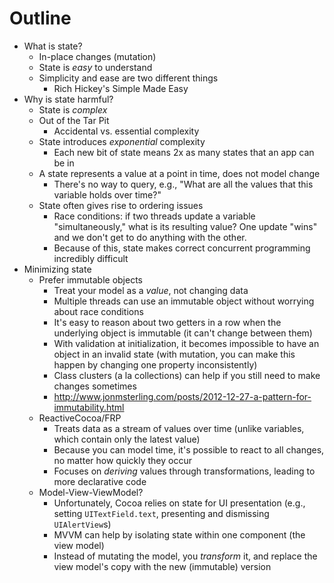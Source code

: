 # Outline

- What is state?
  - In-place changes (mutation)
  - State is _easy_ to understand
  - Simplicity and ease are two different things
    - Rich Hickey's Simple Made Easy
- Why is state harmful?
  - State is _complex_
  - Out of the Tar Pit
    - Accidental vs. essential complexity
  - State introduces _exponential_ complexity
    - Each new bit of state means 2x as many states that an app can be in
  - A state represents a value at a point in time, does not model change
    - There's no way to query, e.g., "What are all the values that this variable
      holds over time?"
  - State often gives rise to ordering issues
    - Race conditions: if two threads update a variable "simultaneously," what is its resulting
      value? One update "wins" and we don't get to do anything with the other.
    - Because of this, state makes correct concurrent programming incredibly difficult
- Minimizing state
  - Prefer immutable objects
    - Treat your model as a _value_, not changing data
    - Multiple threads can use an immutable object without worrying about race
      conditions
    - It's easy to reason about two getters in a row when the underlying object is
      immutable (it can't change between them)
    - With validation at initialization, it becomes impossible to have an object
      in an invalid state (with mutation, you can make this happen by changing
      one property inconsistently)
    - Class clusters (a la collections) can help if you still need to make
      changes sometimes
    - http://www.jonmsterling.com/posts/2012-12-27-a-pattern-for-immutability.html
  - ReactiveCocoa/FRP
    - Treats data as a stream of values over time (unlike variables, which
      contain only the latest value)
    - Because you can model time, it's possible to react to all changes, no matter
      how quickly they occur
    - Focuses on _deriving_ values through transformations, leading to more
      declarative code
  - Model-View-ViewModel?
    - Unfortunately, Cocoa relies on state for UI presentation (e.g., setting
      `UITextField.text`, presenting and dismissing `UIAlertView`s)
    - MVVM can help by isolating state within one component (the view model)
    - Instead of mutating the model, you _transform_ it, and replace the view
      model's copy with the new (immutable) version
